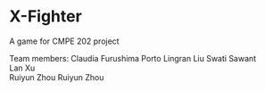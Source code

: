X-Fighter
=========
A game for CMPE 202 project

Team members:
Claudia Furushima Porto	
Lingran Liu	
Swati Sawant	
Lan Xu	
Ruiyun Zhou	
Ruiyun Zhou
